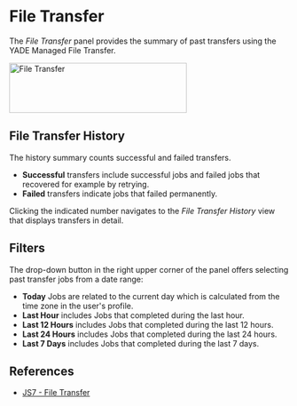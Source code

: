 # File Transfer

The *File Transfer* panel provides the summary of past transfers using the YADE Managed File Transfer.

<img src="assets/help-files/images/dashboard-file-transfer.png" alt="File Transfer" width="320" height="90" />

## File Transfer History

The history summary counts successful and failed transfers.

- **Successful** transfers include successful jobs and failed jobs that recovered for example by retrying.
- **Failed** transfers indicate jobs that failed permanently.

Clicking the indicated number navigates to the *File Transfer History* view that displays transfers in detail.

## Filters

The drop-down button in the right upper corner of the panel offers selecting past transfer jobs from a date range:

- **Today** Jobs are related to the current day which is calculated from the time zone in the user's profile.
- **Last Hour** includes Jobs that completed during the last hour.
- **Last 12 Hours** includes Jobs that completed during the last 12 hours.
- **Last 24 Hours** includes Jobs that completed during the last 24 hours.
- **Last 7 Days** includes Jobs that completed during the last 7 days.

## References

- [JS7 - File Transfer](https://kb.sos-berlin.com/display/JS7/JS7+-+File+Transfer)
